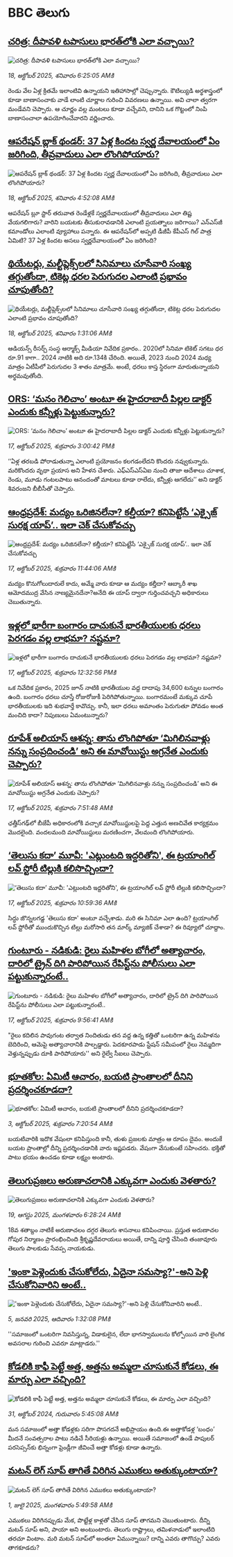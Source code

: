 # BBC తెలుగు## [చరిత్ర: దీపావళి టపాసులు భారత్‌లోకి ఎలా వచ్చాయి?  ](https://www.bbc.com/telugu/articles/cy40p8k3q0zo?at_medium=RSS&at_campaign=rss?at_campaign=githubrss)![చరిత్ర: దీపావళి టపాసులు భారత్‌లోకి ఎలా వచ్చాయి?  ](https://ichef.bbci.co.uk/ace/ws/240/cpsprodpb/3a7b/live/341594b0-abe7-11f0-a218-3190f163d900.jpg)_18, అక్టోబర్ 2025, శనివారం 6:25:05 AMకి_రెండు వేల ఏళ్ల క్రితమే ఇలాంటివి ఉన్నాయని  ఇతిహాసాల్లో చెప్పున్నారు. కౌటిల్యుడి అర్థశాస్త్రంలో కూడా బాణాసంచాకు వాడే లాంటి చూర్ణాల గురించి వివరణలు ఉన్నాయి. అవి చాలా త్వరగా మండేవని చెప్పారు. ఆ చూర్ణం వల్ల మంటలు కూడా వచ్చేవని, దానిని ఒక గొట్టంలో నింపి బాణాసంచాలా ఉపయోగించేవారని వర్ణించారు.## [ఆపరేషన్ బ్లాక్ థండర్: 37 ఏళ్ల కిందట స్వర్ణ దేవాలయంలో ఏం జరిగింది, తీవ్రవాదులు ఎలా లొంగిపోయారు? ](https://www.bbc.com/telugu/articles/c4gkm7rgp2eo?at_medium=RSS&at_campaign=rss?at_campaign=githubrss)![ఆపరేషన్ బ్లాక్ థండర్: 37 ఏళ్ల కిందట స్వర్ణ దేవాలయంలో ఏం జరిగింది, తీవ్రవాదులు ఎలా లొంగిపోయారు? ](https://ichef.bbci.co.uk/ace/ws/240/cpsprodpb/6b74/live/b564f4d0-ab6e-11f0-aa13-0b0479f6f42a.jpg)_18, అక్టోబర్ 2025, శనివారం 4:52:08 AMకి_ఆపరేషన్ బ్లూ స్టార్ తరువాత రెండేళ్లకే స్వర్ణదేవాలయంలో తీవ్రవాదులు ఎలా తిష్ట వేయగలిగారు? వారిని బయటకు తీసుకురావడానికి ఎలాంటి ప్రయత్నాలు జరిగాయి? ఎన్‌ఎస్‌జీ కమాండోలు ఎలాంటి వ్యూహాలు పన్నారు.  ఈ ఆపరేషన్‌లో  అప్పటి డీజీపీ కేపీఎస్ గిల్ పాత్ర ఏమిటి? 37 ఏళ్ల కిందట అసలు స్వర్ణదేవాలయంలో ఏం జరిగింది?## [థియేటర్లు, మల్టీప్లెక్స్‌లలో సినిమాలు చూసేవారి సంఖ్య తగ్గుతోందా, టికెట్ల ధరల పెరుగుదల ఎలాంటి ప్రభావం చూపుతోంది? ](https://www.bbc.com/telugu/articles/c14pl1vg5l1o?at_medium=RSS&at_campaign=rss?at_campaign=githubrss)![థియేటర్లు, మల్టీప్లెక్స్‌లలో సినిమాలు చూసేవారి సంఖ్య తగ్గుతోందా, టికెట్ల ధరల పెరుగుదల ఎలాంటి ప్రభావం చూపుతోంది? ](https://ichef.bbci.co.uk/ace/ws/240/cpsprodpb/589b/live/02c74090-ab63-11f0-8210-51f58cb86203.jpg)_18, అక్టోబర్ 2025, శనివారం 1:31:06 AMకి_ఆడియన్స్ రీసర్చ్ సంస్థ ఆర్మాక్స్ మీడియా నివేదిక ప్రకారం.. 2020లో సినిమా టికెట్ సగటు ధర రూ.91 కాగా.. 2024 నాటికి అది రూ.134కి చేరింది. అయితే, 2023 నుంచి 2024 మధ్య మాత్రం ఏటీపీలో పెరుగుదల 3 శాతం మాత్రమే. అంటే, ధరలు కాస్త స్థిరంగా మారుతున్నాయని అర్థమవుతోంది.## [ORS: ‘మనం గెలిచాం’ అంటూ ఈ హైదరాబాదీ పిల్లల డాక్టర్ ఎందుకు కన్నీళ్లు పెట్టుకున్నారు?](https://www.bbc.com/telugu/articles/c4gpx6ydrpno?at_medium=RSS&at_campaign=rss?at_campaign=githubrss)![ORS: ‘మనం గెలిచాం’ అంటూ ఈ హైదరాబాదీ పిల్లల డాక్టర్ ఎందుకు కన్నీళ్లు పెట్టుకున్నారు?](https://ichef.bbci.co.uk/ace/ws/240/cpsprodpb/66b3/live/9c505690-ab66-11f0-8210-51f58cb86203.jpg)_17, అక్టోబర్ 2025, శుక్రవారం 3:00:42 PMకి_‘‘ఏళ్ల తరబడి పోరాడుతున్నా ఎలాంటి ప్రయోజనం కలగడంలేదని కొందరు నవ్వుకున్నారు. మరికొందరు వృథా ప్రయాస అని హేళన చేశారు. ఎఫ్ఎస్ఎస్ఏఐ నుంచి తాజా ఆదేశాలు చూశాక, రెండు, మూడు గంటలపాటు ఆనందంతో మాటలు కూడా రాలేదు, కన్నీళ్లు ఆగలేదు’’ అని డాక్టర్ శివరంజని బీబీసీతో చెప్పారు.## [ఆంధ్రప్రదేశ్: మద్యం ఒరిజినలేనా? కల్తీయా? కనిపెట్టేసే ‘ఎక్సైజ్‌ సురక్ష యాప్‌’.. ఇలా చెక్ చేసుకోవచ్చు](https://www.bbc.com/telugu/articles/czdr5l2lq1eo?at_medium=RSS&at_campaign=rss?at_campaign=githubrss)![ఆంధ్రప్రదేశ్: మద్యం ఒరిజినలేనా? కల్తీయా? కనిపెట్టేసే ‘ఎక్సైజ్‌ సురక్ష యాప్‌’.. ఇలా చెక్ చేసుకోవచ్చు](https://ichef.bbci.co.uk/ace/ws/240/cpsprodpb/d1db/live/97486070-aa94-11f0-ba75-093eca1ac29b.jpg)_17, అక్టోబర్ 2025, శుక్రవారం 11:44:06 AMకి_మద్యం కొనుగోలుదారులే కాదు, అమ్మే వారు కూడా ఆ మద్యం కల్తీదా? ఆబ్కారీ శాఖ ఆమోదముద్ర వేసిన నాణ్యమైనదేనా?అనేది ఈ యాప్‌ ద్వారా గుర్తించవచ్చని అధికారులు చెబుతున్నారు.## [ఇళ్లలో భారీగా బంగారం దాచుకునే భారతీయులకు ధరలు పెరగడం వల్ల లాభమా? నష్టమా?](https://www.bbc.com/telugu/articles/cge5jg154x0o?at_medium=RSS&at_campaign=rss?at_campaign=githubrss)![ఇళ్లలో భారీగా బంగారం దాచుకునే భారతీయులకు ధరలు పెరగడం వల్ల లాభమా? నష్టమా?](https://ichef.bbci.co.uk/ace/ws/240/cpsprodpb/2f9c/live/facdddc0-aaba-11f0-aa13-0b0479f6f42a.jpg)_17, అక్టోబర్ 2025, శుక్రవారం 12:32:56 PMకి_ఒక నివేదిక ప్రకారం, 2025 జూన్ నాటికి భారతీయుల వద్ద దాదాపు 34,600 టన్నుల బంగారం ఉంది. బంగారం ధరలు చూస్తే రోజురోజుకీ పెరిగిపోతున్నాయి. బంగారమంటే మక్కువ చూపే భారతీయులకు ఇది శుభవార్తే కావొచ్చు. కానీ, ఇలా ధరలు అమాంతం పెరుగుతూ పోవడం అంత మంచిది కాదా? నిపుణులు ఏమంటున్నారు?## [రూపేశ్ అలియాస్ ఆశన్న: తాను లొంగిపోతూ ‘మిగిలినవాళ్లు నన్ను సంప్రదించండి’ అని ఈ మావోయిస్టు అగ్రనేత ఎందుకు చెప్పారు? ](https://www.bbc.com/telugu/articles/cwyn49d0503o?at_medium=RSS&at_campaign=rss?at_campaign=githubrss)![రూపేశ్ అలియాస్ ఆశన్న: తాను లొంగిపోతూ ‘మిగిలినవాళ్లు నన్ను సంప్రదించండి’ అని ఈ మావోయిస్టు అగ్రనేత ఎందుకు చెప్పారు? ](https://ichef.bbci.co.uk/ace/ws/240/cpsprodpb/cbfa/live/48663af0-ab2e-11f0-a94b-bd0a0d9557d9.jpg)_17, అక్టోబర్ 2025, శుక్రవారం 7:51:48 AMకి_ఛత్తీస్‌గఢ్‌లో బీజేపీ అధికారంలోకి వచ్చాక మావోయిస్టులపై పెద్ద ఎత్తున అణచివేత కార్యక్రమం మొదలైంది. వందలమంది మావోయిస్టులు మరణించగా, వేలమంది లొంగిపోయారు.## [‘తెలుసు కదా’ మూవీ: 'ఎట్లుంటది ఇద్దరితోని', ఈ ట్రయాంగిల్ లవ్ స్టోరీ టిల్లుకి కలిసొచ్చిందా?](https://www.bbc.com/telugu/articles/cy8v72j8yz5o?at_medium=RSS&at_campaign=rss?at_campaign=githubrss)![‘తెలుసు కదా’ మూవీ: 'ఎట్లుంటది ఇద్దరితోని', ఈ ట్రయాంగిల్ లవ్ స్టోరీ టిల్లుకి కలిసొచ్చిందా?](https://ichef.bbci.co.uk/ace/ws/240/cpsprodpb/c270/live/5a4f87a0-ab45-11f0-86b3-2dd47a6542fa.jpg)_17, అక్టోబర్ 2025, శుక్రవారం 10:59:36 AMకి_సిద్ధు జొన్న‌లగ‌డ్డ 'తెలుసు క‌దా' అంటూ వచ్చేశాడు. మరి ఈ సినిమా ఎలా ఉంది? ట్రయాంగిల్ లవ్ స్టోరీతో ముందుకొచ్చిన టిల్లు మరోసారి తన మార్క్ మ్యాజిక్ చేశాడా? ఈ రివ్యూలో చూద్దాం.## [గుంటూరు - నడికుడి: రైలు మహిళల బోగీలో అత్యాచారం, దారిలో ట్రైన్ దిగి పారిపోయిన రేపిస్ట్‌‌ను పోలీసులు ఎలా పట్టుకున్నారంటే..](https://www.bbc.com/telugu/articles/ce3k1g1kenwo?at_medium=RSS&at_campaign=rss?at_campaign=githubrss)![గుంటూరు - నడికుడి: రైలు మహిళల బోగీలో అత్యాచారం, దారిలో ట్రైన్ దిగి పారిపోయిన రేపిస్ట్‌‌ను పోలీసులు ఎలా పట్టుకున్నారంటే..](https://ichef.bbci.co.uk/ace/ws/240/cpsprodpb/8246/live/ea6ea580-ab3d-11f0-b2a1-6f537f66f9aa.jpg)_17, అక్టోబర్ 2025, శుక్రవారం 9:56:41 AMకి_"రైలు కదిలిన పావుగంట తర్వాత నిందితుడు తన వద్ద ఉన్న కత్తితో ఒంటరిగా ఉన్న మహిళను బెదిరించి, ఆమెపై అత్యాచారానికి పాల్పడ్డారు. పెదకూరపాడు స్టేషన్‌ సమీపంలో రైలు నెమ్మదిగా వెళ్తున్నప్పుడు దూకి పారిపోయారు'' అని రైల్వే సీఐలు చెప్పారు.## [భూతకోల: ఏమిటీ ఆచారం, బయటి ప్రాంతాలలో దీనిని ప్రదర్శించకూడదా?](https://www.bbc.com/telugu/articles/cr5qjnvzg7no?at_medium=RSS&at_campaign=rss?at_campaign=githubrss)![భూతకోల: ఏమిటీ ఆచారం, బయటి ప్రాంతాలలో దీనిని ప్రదర్శించకూడదా?](https://ichef.bbci.co.uk/ace/ws/240/cpsprodpb/c56a/live/c8838e90-9f8f-11f0-b741-177e3e2c2fc7.jpg)_3, అక్టోబర్ 2025, శుక్రవారం 7:20:54 AMకి_బయటివారికి ఇదొక వేషంలా కనిపిస్తుంది కానీ, తుళు ప్రజలకు మాత్రం ఆ రూపం దైవం. అందుకే బయట ప్రాంతాల్లో దీన్ని ప్రదర్శించడానికి వారు ఇష్టపడరు. వేషంగా వేసుకుంటే సహించరు. భక్తితో పాటు భయం ఉంచడం కూడా లక్ష్యం అంటారు.## [తెలుగుప్రజలు అరుణాచలానికి ఎక్కువగా ఎందుకు వెళతారు?](https://www.bbc.com/telugu/articles/c8jp32zrzxpo?at_medium=RSS&at_campaign=rss?at_campaign=githubrss)![తెలుగుప్రజలు అరుణాచలానికి ఎక్కువగా ఎందుకు వెళతారు?](https://ichef.bbci.co.uk/ace/ws/240/cpsprodpb/cf2d/live/01932bf0-7d85-11f0-98a0-956f61945264.jpg)_19, ఆగస్టు 2025, మంగళవారం 6:28:24 AMకి_18వ శతాబ్దం నాటికే అరుణాచలం దగ్గర తెలుగు శాసనాలు కనిపించాయి. ప్రస్తుత అరుణాచల గోపుర నిర్మాణం ప్రారంభించింది శ్రీకృష్ణదేవరాయలు అయితే, దాన్ని పూర్తి చేసింది తంజావూరు తెలుగు పాలకుడు సేవప్ప నాయకుడు.## ['ఇంకా పెళ్లెందుకు చేసుకోలేదు, ఏదైనా సమస్యా?'-అని పెళ్లి చేసుకోనివారిని అంటే..](https://www.bbc.com/telugu/articles/cgq1w3lz7yyo?at_medium=RSS&at_campaign=rss?at_campaign=githubrss)!['ఇంకా పెళ్లెందుకు చేసుకోలేదు, ఏదైనా సమస్యా?'-అని పెళ్లి చేసుకోనివారిని అంటే..](https://ichef.bbci.co.uk/ace/ws/240/cpsprodpb/f6de/live/72c94a60-cb3e-11ef-87df-d575b9a434a4.jpg)_5, జనవరి 2025, ఆదివారం 1:32:08 PMకి_''సమాజంలో ఒంటరిగా నివసిస్తున్న, విడాకులైన, లేదా భాగస్వాములను కోల్పోయిన వారి లైంగిక అవసరాల గురించి ఎవరూ మాట్లాడరు.''## [కోడలికి కాఫీ పెట్టే అత్త, అత్తను అమ్మలా చూసుకునే కోడలు, ఈ మార్పు ఎలా వచ్చింది?](https://www.bbc.com/telugu/articles/c1l41zl8el2o?at_medium=RSS&at_campaign=rss?at_campaign=githubrss)![కోడలికి కాఫీ పెట్టే అత్త, అత్తను అమ్మలా చూసుకునే కోడలు, ఈ మార్పు ఎలా వచ్చింది?](https://ichef.bbci.co.uk/ace/ws/240/cpsprodpb/2b61/live/9176a6d0-8b0e-11ef-a81b-b1eda9741da3.jpg)_31, అక్టోబర్ 2024, గురువారం 5:45:08 AMకి_మన సమాజంలో అత్తా కోడళ్లకు సరిగా పొసగదనే అభిప్రాయం ఉంది.ఈ అత్తాకోడళ్ల ‘బంధం’ మీదనే సంవత్సరాల పాటు నడిచే సీరియళ్లు ఉన్నాయి. అయితే సమాజంలో ఉండే పాపులర్ పరసెప్సన్‌కు భిన్నంగా ఫ్రెండ్లీగా జీవించే అత్తా కోడళ్లు కూడా ఉన్నారు.## [మటన్ లెగ్ సూప్ తాగితే విరిగిన ఎముకలు అతుక్కుంటాయా?](https://www.bbc.com/telugu/articles/c0l4g92j8kzo?at_medium=RSS&at_campaign=rss?at_campaign=githubrss)![మటన్ లెగ్ సూప్ తాగితే విరిగిన ఎముకలు అతుక్కుంటాయా?](https://ichef.bbci.co.uk/ace/ws/240/cpsprodpb/b31e/live/cce532c0-6d41-11f0-9462-bb509dc78127.jpg)_1, జులై 2025, మంగళవారం 5:49:58 AMకి_ఎముకలు విరిగినప్పుడు మేక, పొట్టేళ్ల కాళ్లతో చేసిన సూప్ తాగమని చెబుతుంటారు. దీన్ని మటన్ సూప్ అని, పాయా అని అంటుంటారు. తెలుగు రాష్ట్రాలు, తమిళనాడులో ఇలాంటిది తరచూ వింటాం. మరి మటన్ సూప్‌లో అంతలా ఏమున్నాయి? దాన్ని ఎవరు తాగొచ్చు? ఎవరు తాగకూడదు?